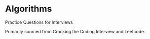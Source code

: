 # Algorithms
Practice Questions for Interviews

Primarily sourced from Cracking the Coding Interview and Leetcode.